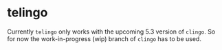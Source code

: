 # telingo

Currently `telingo` only works with the upcoming 5.3 version of `clingo`. So
for now the work-in-progress (wip) branch of `clingo` has to be used.
